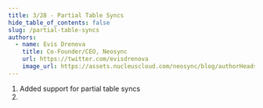 ```yaml
---
title: 3/28 - Partial Table Syncs
hide_table_of_contents: false
slug: /partial-table-syncs
authors:
  - name: Evis Drenova
    title: Co-Founder/CEO, Neosync
    url: https://twitter.com/evisdrenova
    image_url: https://assets.nucleuscloud.com/neosync/blog/authorHeadshots/evis.png
---
```


1. Added support for partial table syncs
2.
